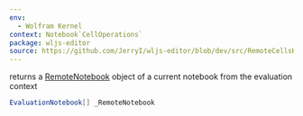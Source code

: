 ```yaml
---
env:
  - Wolfram Kernel
context: Notebook`CellOperations`
package: wljs-editor
source: https://github.com/JerryI/wljs-editor/blob/dev/src/RemoteCellsKernel.wl
---
```

returns a [RemoteNotebook](frontend/Reference/Cells%20and%20Notebook/RemoteNotebook.md) object of a current notebook from the evaluation context

```mathematica
EvaluationNotebook[] _RemoteNotebook
```

